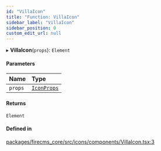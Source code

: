 ```yaml
---
id: "VillaIcon"
title: "Function: VillaIcon"
sidebar_label: "VillaIcon"
sidebar_position: 0
custom_edit_url: null
---
```


▸ **VillaIcon**(`props`): `Element`

#### Parameters

| Name | Type |
| :------ | :------ |
| `props` | [`IconProps`](../types/IconProps.md) |

#### Returns

`Element`

#### Defined in

[packages/firecms_core/src/icons/components/VillaIcon.tsx:3](https://github.com/FireCMSco/firecms/blob/d45f3739/packages/firecms_core/src/icons/components/VillaIcon.tsx#L3)
